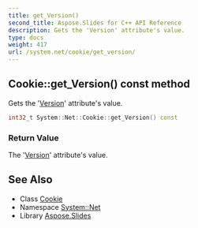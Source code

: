 ```yaml
---
title: get_Version()
second_title: Aspose.Slides for C++ API Reference
description: Gets the 'Version' attribute's value.
type: docs
weight: 417
url: /system.net/cookie/get_version/
---
```

## Cookie::get_Version() const method


Gets the '[Version](../../../system/version/)' attribute's value.

```cpp
int32_t System::Net::Cookie::get_Version() const
```


### Return Value

The '[Version](../../../system/version/)' attribute's value.

## See Also

* Class [Cookie](../)
* Namespace [System::Net](../../)
* Library [Aspose.Slides](../../../)